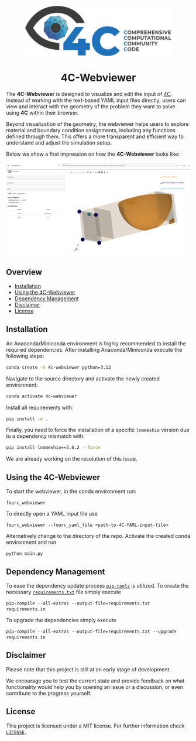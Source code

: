 <div align="center">
<picture>
  <source media="(prefers-color-scheme: dark)" srcset="images/4C-logo/negative-white/4C-logo-landscape_negative.svg">
  <source media="(prefers-color-scheme: light)" srcset="images/4C-logo/standard-color/4C-logo-landscape_rgb.svg">
  <img alt="4C logo" src="images/4C-logo/standard-color/4C-logo-landscape_rgb.svg" width="400">
</picture>
</div>

<h1 align="center">
  4C-Webviewer
</h1>

The **4C-Webviewer** is designed to visualize and edit the input of [4C](https://github.com/4C-multiphysics/4C). Instead of working with the text-based YAML input files directly, users can view and interact with the geometry of the problem they want to solve using **4C** within their browser.

Beyond visualization of the geometry, the webviewer helps users to explore material and boundary condition assignments, including any functions defined through them. This offers a more transparent and efficient way to understand and adjust the simulation setup.

Below we show a first impression on how the **4C-Webviewer** looks like:

![4C-Webviewer Teaser](images/webviewer-teaser.png)

## Overview
- [Installation](#installation)
- [Using the 4C-Webviewer](#using-the-4c-webviewer)
- [Dependency Management](#dependency-management)
- [Disclaimer](#disclaimer)
- [License](#license)

## Installation

An Anaconda/Miniconda environment is highly recommended to install the required dependencies. After installing Anaconda/Miniconda execute the following steps:

```bash
conda create -n 4c-webviewer python=3.12
```

Navigate to the source directory and activate the newly created environment:
```bash
conda activate 4c-webviewer
```

Install all requirements with:
```bash
pip install -e .
```

Finally, you need to force the installation of a specific `lnmmeshio` version due to a dependency mismatch with:
```bash
pip install lnmmeshio==5.6.2 --force
```
We are already working on the resolution of this issue.

## Using the 4C-Webviewer

To start the webviewer, in the conda environment run:
```
fourc_webviewer
```
To directly open a YAML input file use
```
fourc_webviewer --fourc_yaml_file <path-to-4C-YAML-input-file>
```

Alternatively change to the directory of the repo. Activate the created conda environment and run
```
python main.py
```

## Dependency Management

To ease the dependency update process [`pip-tools`](https://github.com/jazzband/pip-tools) is utilized. To create the necessary [`requirements.txt`](./requirements.txt) file simply execute

```
pip-compile --all-extras --output-file=requirements.txt requirements.in
````

To upgrade the dependencies simply execute

```
pip-compile --all-extras --output-file=requirements.txt --upgrade requirements.in
````

## Disclaimer

Please note that this project is still at an early stage of development.

We encourage you to test the current state and provide feedback on what functionality would help you by opening an issue or a discussion, or even contribute to the progress yourself.


## License

This project is licensed under a MIT license. For further information check [`LICENSE`](./LICENSE).